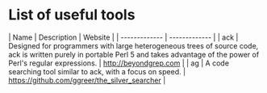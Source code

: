 List of useful tools
====================

| Name  | Description | Website |
| ------------- | ------------- |
| ack   | Designed for programmers with large heterogeneous trees of source code, ack is written purely in portable Perl 5 and takes advantage of the power of Perl's regular expressions. | http://beyondgrep.com | 
| ag    | A code searching tool similar to ack, with a focus on speed. | https://github.com/ggreer/the_silver_searcher |

